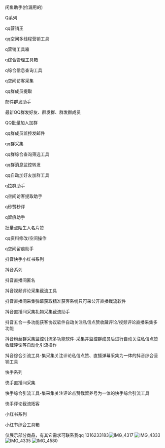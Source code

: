 闲鱼助手(捡漏用的)

Q系列

qq营销王

qq空间多线程营销工具

q营销工具箱

q综合管理工具箱

q综合信息查询工具

q空间访客采集

qq群成员提取

邮件群发助手

最新QQ群发好友、群发群、群发群成员

QQ批量加人加群

qq群成员监控发邮件

qq群采集

qq群综合查询筛选工具

qq群消息监控转发

qq自动加好友加群工具

q拉群助手

q空间访客提取助手

q秒赞秒评

q留痕助手

批量点陌生人名片赞

qq资料修改/空间操作

q空间留痕助手

抖音快手小红书系列

抖音系列

抖音直播间匿名

抖音视频评论采集截流工具

抖音直播间采集弹幕获取精准获客系统只可采公开直播截流软件

抖音直播间采集礼物采集截流助手

抖音五合一多功能获客协议软件自动关注私信点赞收藏评论/视频评论直播采集多功能

抖音粉丝群采集监控引流多功能软件-采集并监控群成员后进行自动关注私信点赞收藏评论等自动化引流操作

抖音综合引流工具-集采集关注评论私信点赞、直播弹幕采集为一体的抖音综合营销工具

快手系列

快手直播间采集

快手综合引流工具-集采集关注评论点赞截留养号为一体的快手综合引流工具

快手评论截流拓客

小红书系列

小红书综合工具箱

仅展示部分商品，有其它需求可联系我qq 1316233183![IMG_4317](https://github.com/user-attachments/assets/b0e03201-fd00-4730-b8c0-295a7ad93e74)
![IMG_4333](https://github.com/user-attachments/assets/3f69a966-b27d-4607-8339-ed6f8d92a1b4)
![IMG_4335](https://github.com/user-attachments/assets/ee612148-3853-493e-8fde-279c7a04a065)
![IMG_4580](https://github.com/user-attachments/assets/3fd38de6-9e45-4206-8578-13a0dccad32a)
